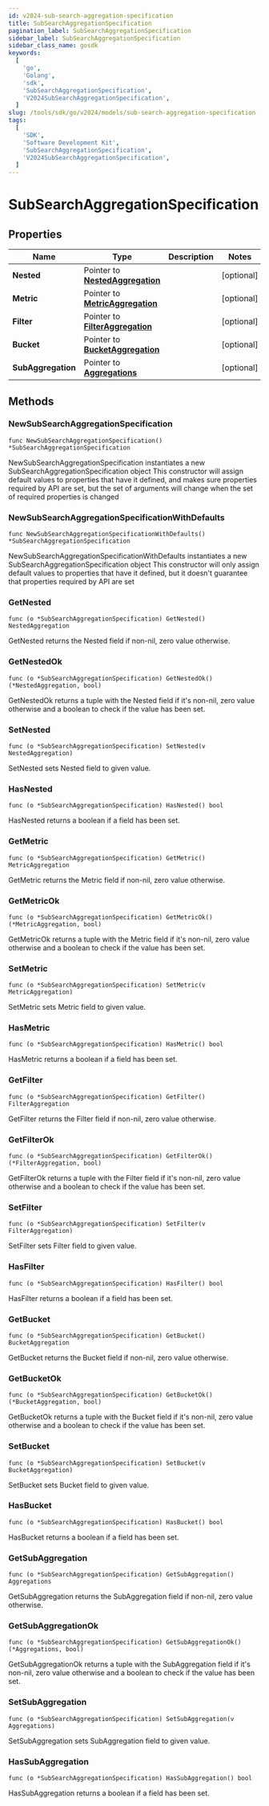 ```yaml
---
id: v2024-sub-search-aggregation-specification
title: SubSearchAggregationSpecification
pagination_label: SubSearchAggregationSpecification
sidebar_label: SubSearchAggregationSpecification
sidebar_class_name: gosdk
keywords:
  [
    'go',
    'Golang',
    'sdk',
    'SubSearchAggregationSpecification',
    'V2024SubSearchAggregationSpecification',
  ]
slug: /tools/sdk/go/v2024/models/sub-search-aggregation-specification
tags:
  [
    'SDK',
    'Software Development Kit',
    'SubSearchAggregationSpecification',
    'V2024SubSearchAggregationSpecification',
  ]
---
```


# SubSearchAggregationSpecification

## Properties

| Name | Type | Description | Notes |
| --- | --- | --- | --- |
| **Nested** | Pointer to [**NestedAggregation**](nested-aggregation) |  | [optional] |
| **Metric** | Pointer to [**MetricAggregation**](metric-aggregation) |  | [optional] |
| **Filter** | Pointer to [**FilterAggregation**](filter-aggregation) |  | [optional] |
| **Bucket** | Pointer to [**BucketAggregation**](bucket-aggregation) |  | [optional] |
| **SubAggregation** | Pointer to [**Aggregations**](aggregations) |  | [optional] |

## Methods

### NewSubSearchAggregationSpecification

`func NewSubSearchAggregationSpecification() *SubSearchAggregationSpecification`

NewSubSearchAggregationSpecification instantiates a new SubSearchAggregationSpecification object This constructor will assign default values to properties that have it defined, and makes sure properties required by API are set, but the set of arguments will change when the set of required properties is changed

### NewSubSearchAggregationSpecificationWithDefaults

`func NewSubSearchAggregationSpecificationWithDefaults() *SubSearchAggregationSpecification`

NewSubSearchAggregationSpecificationWithDefaults instantiates a new SubSearchAggregationSpecification object This constructor will only assign default values to properties that have it defined, but it doesn't guarantee that properties required by API are set

### GetNested

`func (o *SubSearchAggregationSpecification) GetNested() NestedAggregation`

GetNested returns the Nested field if non-nil, zero value otherwise.

### GetNestedOk

`func (o *SubSearchAggregationSpecification) GetNestedOk() (*NestedAggregation, bool)`

GetNestedOk returns a tuple with the Nested field if it's non-nil, zero value otherwise and a boolean to check if the value has been set.

### SetNested

`func (o *SubSearchAggregationSpecification) SetNested(v NestedAggregation)`

SetNested sets Nested field to given value.

### HasNested

`func (o *SubSearchAggregationSpecification) HasNested() bool`

HasNested returns a boolean if a field has been set.

### GetMetric

`func (o *SubSearchAggregationSpecification) GetMetric() MetricAggregation`

GetMetric returns the Metric field if non-nil, zero value otherwise.

### GetMetricOk

`func (o *SubSearchAggregationSpecification) GetMetricOk() (*MetricAggregation, bool)`

GetMetricOk returns a tuple with the Metric field if it's non-nil, zero value otherwise and a boolean to check if the value has been set.

### SetMetric

`func (o *SubSearchAggregationSpecification) SetMetric(v MetricAggregation)`

SetMetric sets Metric field to given value.

### HasMetric

`func (o *SubSearchAggregationSpecification) HasMetric() bool`

HasMetric returns a boolean if a field has been set.

### GetFilter

`func (o *SubSearchAggregationSpecification) GetFilter() FilterAggregation`

GetFilter returns the Filter field if non-nil, zero value otherwise.

### GetFilterOk

`func (o *SubSearchAggregationSpecification) GetFilterOk() (*FilterAggregation, bool)`

GetFilterOk returns a tuple with the Filter field if it's non-nil, zero value otherwise and a boolean to check if the value has been set.

### SetFilter

`func (o *SubSearchAggregationSpecification) SetFilter(v FilterAggregation)`

SetFilter sets Filter field to given value.

### HasFilter

`func (o *SubSearchAggregationSpecification) HasFilter() bool`

HasFilter returns a boolean if a field has been set.

### GetBucket

`func (o *SubSearchAggregationSpecification) GetBucket() BucketAggregation`

GetBucket returns the Bucket field if non-nil, zero value otherwise.

### GetBucketOk

`func (o *SubSearchAggregationSpecification) GetBucketOk() (*BucketAggregation, bool)`

GetBucketOk returns a tuple with the Bucket field if it's non-nil, zero value otherwise and a boolean to check if the value has been set.

### SetBucket

`func (o *SubSearchAggregationSpecification) SetBucket(v BucketAggregation)`

SetBucket sets Bucket field to given value.

### HasBucket

`func (o *SubSearchAggregationSpecification) HasBucket() bool`

HasBucket returns a boolean if a field has been set.

### GetSubAggregation

`func (o *SubSearchAggregationSpecification) GetSubAggregation() Aggregations`

GetSubAggregation returns the SubAggregation field if non-nil, zero value otherwise.

### GetSubAggregationOk

`func (o *SubSearchAggregationSpecification) GetSubAggregationOk() (*Aggregations, bool)`

GetSubAggregationOk returns a tuple with the SubAggregation field if it's non-nil, zero value otherwise and a boolean to check if the value has been set.

### SetSubAggregation

`func (o *SubSearchAggregationSpecification) SetSubAggregation(v Aggregations)`

SetSubAggregation sets SubAggregation field to given value.

### HasSubAggregation

`func (o *SubSearchAggregationSpecification) HasSubAggregation() bool`

HasSubAggregation returns a boolean if a field has been set.
